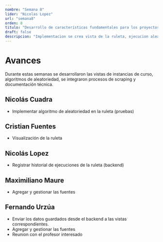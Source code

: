 ```yaml
---
nombre: "Semana 8"
lider: "Nicolas Lopez"
url: "semana8"
orden: 8
titulo: "Desarrollo de características fundamentales para los proyectos"
draft: false
descripcion: "Implementacion se crea vista de la ruleta, ejecucion aleatoria y un historial de los registros de ejecucion de la ruleta. Proyecto crawlers conecto front con backend y se scrapearon las fuentes"
---
```


# Avances

Durante estas semanas se desarrollaron las vistas de instancias de curso, algoritmos de aleatoriedad, se integraron procesos de scraping y documentación técnica.

## Nicolás Cuadra
- Implementar algoritmo de aleatoriedad en la ruleta (pruebas)

## Cristian Fuentes
- Visualización de la ruleta

## Nicolás Lopez
- Registrar historial de ejecuciones de la ruleta (backend)

## Maximiliano Maure
- Agregar y gestionar las fuentes  

## Fernando Urzúa
- Enviar los datos guardados desde el backend a las vistas correspondientes.​
- Agregar y gestionar las fuentes
- Reunion con el profesor interesado
